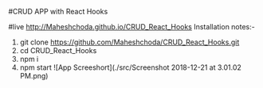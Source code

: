 #CRUD APP with React Hooks

#live http://Maheshchoda.github.io/CRUD_React_Hooks
Installation notes:-
1) git clone https://github.com/Maheshchoda/CRUD_React_Hooks.git
2) cd CRUD_React_Hooks
3) npm i
4) npm start
![App Screeshort](./src/Screenshot 2018-12-21 at 3.01.02 PM.png)
